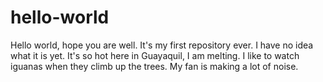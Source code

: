 # hello-world
Hello world, hope you are well. It's my first repository ever. I have no idea what it is yet. It's so hot here in Guayaquil, I am melting. 
I like to watch iguanas when they climb up the trees. My fan is making a lot of noise. 
